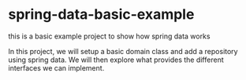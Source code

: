 # spring-data-basic-example
this is a basic example project to show how spring data works

In this project, we will setup a basic domain class and add a repository using spring data. We will then explore what provides the different interfaces we can implement.
